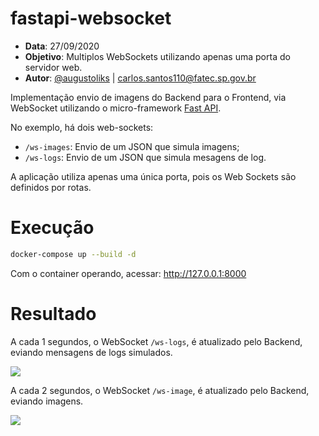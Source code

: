 # fastapi-websocket

- __Data__: 27/09/2020
- __Objetivo__: Multiplos WebSockets utilizando apenas uma porta do servidor web.
- __Autor__: [@augustoliks](https://github.com/augustoliks) | <carlos.santos110@fatec.sp.gov.br>

Implementação envio de imagens do Backend para o Frontend, via WebSocket utilizando o micro-framework [Fast API](https://fastapi.tiangolo.com/).

No exemplo, há dois web-sockets:

- `/ws-images`: Envio de um JSON que simula imagens;
- `/ws-logs`: Envio de um JSON que simula mesagens de log.

A aplicação utiliza apenas uma única porta, pois os Web Sockets são definidos por rotas. 

# Execução 

```bash
docker-compose up --build -d
```

Com o container operando, acessar: http://127.0.0.1:8000

# Resultado

A cada 1 segundos, o WebSocket `/ws-logs`, é atualizado pelo Backend, eviando mensagens de logs simulados.


![](.images/img-1.png)

A cada 2 segundos, o WebSocket `/ws-image`, é atualizado pelo Backend, eviando imagens.

![](.images/img-2.png)
